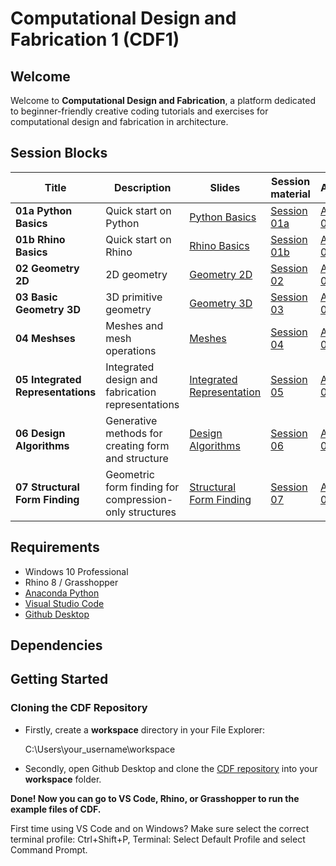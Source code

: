 # Computational Design and Fabrication 1 (CDF1)

## Welcome

Welcome to **Computational Design and Fabrication**, a platform dedicated to beginner-friendly creative coding tutorials and exercises for computational design and fabrication in architecture.


## Session Blocks 

Title | Description | Slides | Session material | Assignment 
----- | ----------- | ------ | ---------------- | ----------
**01a Python Basics** | Quick start on Python | [Python Basics](https://github.com/computationaldesignandfabrication/cdf1_teaching/blob/main/sessions-slides/Session%2001%20Python%20Basics.pdf) | [Session 01a](https://classroom.github.com/a/0gVDlBH0) |[Assignment 01a](https://classroom.github.com/a/gEZq-xda)
**01b Rhino Basics** | Quick start on Rhino | [Rhino Basics]() | [Session 01b]() |[Assignment 01b]()
**02 Geometry 2D** | 2D geometry  | [Geometry 2D]() | [Session 02]() | [Assignment 02]()
**03 Basic Geometry 3D** | 3D primitive geometry  | [Geometry 3D]() | [Session 03]() | [Assignment 03]()
**04 Meshses** | Meshes and mesh operations | [Meshes]() |  [Session 04]() | [Assignment 04]()
**05 Integrated Representations** | Integrated design and fabrication representations | [Integrated Representation]() | [Session 05]() | [Assignment 05]()
**06 Design Algorithms** | Generative methods for creating form and structure | [Design Algorithms]() | [Session 06]() | [Assignment 06]()
**07 Structural Form Finding** | Geometric form finding for compression-only structures | [Structural Form Finding]() | [Session 07]() | [Assignment 07]()


## Requirements

* Windows 10 Professional
* Rhino 8 / Grasshopper
* [Anaconda Python](https://www.anaconda.com/distribution/?gclid=CjwKCAjwo9rtBRAdEiwA_WXcFoyH8v3m-gVC55J6YzR0HpgB8R-PwM-FClIIR1bIPYZXsBtbPRfJ8xoC6HsQAvD_BwE)
* [Visual Studio Code](https://code.visualstudio.com/)
* [Github Desktop](https://desktop.github.com/)

## Dependencies

## Getting Started

### Cloning the CDF Repository

* Firstly, create a **workspace** directory in your File Explorer:

    C:\Users\your_username\workspace

* Secondly, open Github Desktop and clone the [CDF repository](https://github.com/computationaldesignandfabrication/cdf1_teaching) into your **workspace** folder.

**Done! Now you can go to VS Code, Rhino, or Grasshopper to run the example files of CDF.**

First time using VS Code and on Windows? Make sure select the correct terminal profile: Ctrl+Shift+P, Terminal: Select Default Profile and select Command Prompt.






